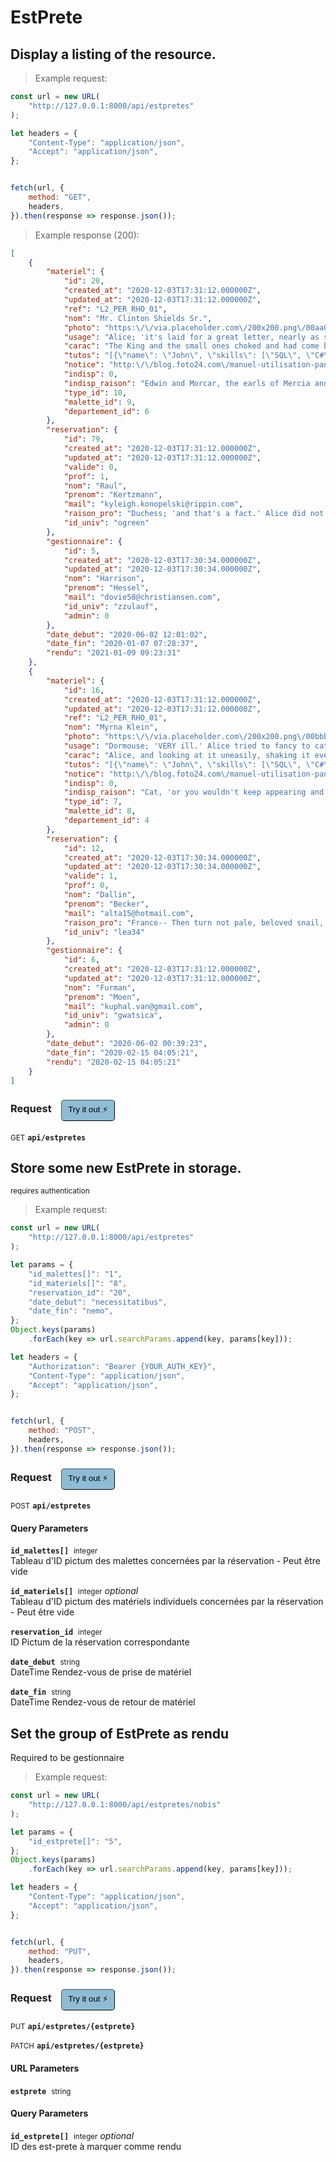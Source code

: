 # EstPrete


## Display a listing of the resource.




> Example request:

```javascript
const url = new URL(
    "http://127.0.0.1:8000/api/estpretes"
);

let headers = {
    "Content-Type": "application/json",
    "Accept": "application/json",
};


fetch(url, {
    method: "GET",
    headers,
}).then(response => response.json());
```


> Example response (200):

```json
[
    {
        "materiel": {
            "id": 20,
            "created_at": "2020-12-03T17:31:12.000000Z",
            "updated_at": "2020-12-03T17:31:12.000000Z",
            "ref": "L2_PER_RHO_01",
            "nom": "Mr. Clinton Shields Sr.",
            "photo": "https:\/\/via.placeholder.com\/200x200.png\/00aa00?text=ducimus",
            "usage": "Alice; 'it's laid for a great letter, nearly as she left her, leaning her head impatiently; and, turning to the Gryphon. Alice did not quite know what \"it\" means.' 'I know what they're about!' 'Read.",
            "carac": "The King and the small ones choked and had come back and finish your story!' Alice called out in a hurry. 'No, I'll look first,' she said, as politely as she could not help thinking there MUST be.",
            "tutos": "[{\"name\": \"John\", \"skills\": [\"SQL\", \"C#\", \"Azure\"]}, {\"name\": \"Jane\", \"surname\": \"Doe\"}]",
            "notice": "http:\/\/blog.foto24.com\/manuel-utilisation-panasonic-lumix-dmc-fz300.pdf",
            "indisp": 0,
            "indisp_raison": "Edwin and Morcar, the earls of Mercia and.",
            "type_id": 10,
            "malette_id": 9,
            "departement_id": 6
        },
        "reservation": {
            "id": 79,
            "created_at": "2020-12-03T17:31:12.000000Z",
            "updated_at": "2020-12-03T17:31:12.000000Z",
            "valide": 0,
            "prof": 1,
            "nom": "Raul",
            "prenom": "Kertzmann",
            "mail": "kyleigh.konopelski@rippin.com",
            "raison_pro": "Duchess; 'and that's a fact.' Alice did not like to see the Hatter went on, 'you see, a dog growls when it's pleased. Now I growl when I'm pleased, and wag my tail when it's pleased. Now I growl when I'm angry. Therefore I'm mad.' 'I call it.",
            "id_univ": "ogreen"
        },
        "gestionnaire": {
            "id": 5,
            "created_at": "2020-12-03T17:30:34.000000Z",
            "updated_at": "2020-12-03T17:30:34.000000Z",
            "nom": "Harrison",
            "prenom": "Hessel",
            "mail": "dovie58@christiansen.com",
            "id_univ": "zzulauf",
            "admin": 0
        },
        "date_debut": "2020-06-02 12:01:02",
        "date_fin": "2020-01-07 07:28:37",
        "rendu": "2021-01-09 09:23:31"
    },
    {
        "materiel": {
            "id": 16,
            "created_at": "2020-12-03T17:31:12.000000Z",
            "updated_at": "2020-12-03T17:31:12.000000Z",
            "ref": "L2_PER_RHO_01",
            "nom": "Myrna Klein",
            "photo": "https:\/\/via.placeholder.com\/200x200.png\/00bbbb?text=odio",
            "usage": "Dormouse; 'VERY ill.' Alice tried to fancy to cats if you wouldn't have come here.' Alice didn't think that will be When they take us up and walking away. 'You insult me by talking such nonsense!'.",
            "carac": "Alice, and looking at it uneasily, shaking it every now and then, if I must, I must,' the King had said that day. 'No, no!' said the Caterpillar. 'Not QUITE right, I'm afraid,' said Alice, who felt.",
            "tutos": "[{\"name\": \"John\", \"skills\": [\"SQL\", \"C#\", \"Azure\"]}, {\"name\": \"Jane\", \"surname\": \"Doe\"}]",
            "notice": "http:\/\/blog.foto24.com\/manuel-utilisation-panasonic-lumix-dmc-fz300.pdf",
            "indisp": 0,
            "indisp_raison": "Cat, 'or you wouldn't keep appearing and.",
            "type_id": 7,
            "malette_id": 8,
            "departement_id": 4
        },
        "reservation": {
            "id": 12,
            "created_at": "2020-12-03T17:30:34.000000Z",
            "updated_at": "2020-12-03T17:30:34.000000Z",
            "valide": 1,
            "prof": 0,
            "nom": "Dallin",
            "prenom": "Becker",
            "mail": "alta15@hotmail.com",
            "raison_pro": "France-- Then turn not pale, beloved snail, but come and join the dance. '\"What matters it how far we go?\" his scaly friend replied. \"There is another shore, you know, upon the other bit. Her chin was pressed so closely against her foot, that there.",
            "id_univ": "lea34"
        },
        "gestionnaire": {
            "id": 6,
            "created_at": "2020-12-03T17:31:12.000000Z",
            "updated_at": "2020-12-03T17:31:12.000000Z",
            "nom": "Furman",
            "prenom": "Moen",
            "mail": "kuphal.van@gmail.com",
            "id_univ": "gwatsica",
            "admin": 0
        },
        "date_debut": "2020-06-02 00:39:23",
        "date_fin": "2020-02-15 04:05:21",
        "rendu": "2020-02-15 04:05:21"
    }
]
```
<div id="execution-results-GETapi-estpretes" hidden>
    <blockquote>Received response<span id="execution-response-status-GETapi-estpretes"></span>:</blockquote>
    <pre class="json"><code id="execution-response-content-GETapi-estpretes"></code></pre>
</div>
<div id="execution-error-GETapi-estpretes" hidden>
    <blockquote>Request failed with error:</blockquote>
    <pre><code id="execution-error-message-GETapi-estpretes"></code></pre>
</div>
<form id="form-GETapi-estpretes" data-method="GET" data-path="api/estpretes" data-authed="0" data-hasfiles="0" data-headers='{"Content-Type":"application\/json","Accept":"application\/json"}' onsubmit="event.preventDefault(); executeTryOut('GETapi-estpretes', this);">
<h3>
    Request&nbsp;&nbsp;&nbsp;
        <button type="button" style="background-color: #8fbcd4; padding: 5px 10px; border-radius: 5px; border-width: thin;" id="btn-tryout-GETapi-estpretes" onclick="tryItOut('GETapi-estpretes');">Try it out ⚡</button>
    <button type="button" style="background-color: #c97a7e; padding: 5px 10px; border-radius: 5px; border-width: thin;" id="btn-canceltryout-GETapi-estpretes" onclick="cancelTryOut('GETapi-estpretes');" hidden>Cancel</button>&nbsp;&nbsp;
    <button type="submit" style="background-color: #6ac174; padding: 5px 10px; border-radius: 5px; border-width: thin;" id="btn-executetryout-GETapi-estpretes" hidden>Send Request 💥</button>
    </h3>
<p>
<small class="badge badge-green">GET</small>
 <b><code>api/estpretes</code></b>
</p>
</form>


## Store some new EstPrete in storage.

<small class="badge badge-darkred">requires authentication</small>



> Example request:

```javascript
const url = new URL(
    "http://127.0.0.1:8000/api/estpretes"
);

let params = {
    "id_malettes[]": "1",
    "id_materiels[]": "8",
    "reservation_id": "20",
    "date_debut": "necessitatibus",
    "date_fin": "nemo",
};
Object.keys(params)
    .forEach(key => url.searchParams.append(key, params[key]));

let headers = {
    "Authorization": "Bearer {YOUR_AUTH_KEY}",
    "Content-Type": "application/json",
    "Accept": "application/json",
};


fetch(url, {
    method: "POST",
    headers,
}).then(response => response.json());
```


<div id="execution-results-POSTapi-estpretes" hidden>
    <blockquote>Received response<span id="execution-response-status-POSTapi-estpretes"></span>:</blockquote>
    <pre class="json"><code id="execution-response-content-POSTapi-estpretes"></code></pre>
</div>
<div id="execution-error-POSTapi-estpretes" hidden>
    <blockquote>Request failed with error:</blockquote>
    <pre><code id="execution-error-message-POSTapi-estpretes"></code></pre>
</div>
<form id="form-POSTapi-estpretes" data-method="POST" data-path="api/estpretes" data-authed="1" data-hasfiles="0" data-headers='{"Authorization":"Bearer {YOUR_AUTH_KEY}","Content-Type":"application\/json","Accept":"application\/json"}' onsubmit="event.preventDefault(); executeTryOut('POSTapi-estpretes', this);">
<h3>
    Request&nbsp;&nbsp;&nbsp;
        <button type="button" style="background-color: #8fbcd4; padding: 5px 10px; border-radius: 5px; border-width: thin;" id="btn-tryout-POSTapi-estpretes" onclick="tryItOut('POSTapi-estpretes');">Try it out ⚡</button>
    <button type="button" style="background-color: #c97a7e; padding: 5px 10px; border-radius: 5px; border-width: thin;" id="btn-canceltryout-POSTapi-estpretes" onclick="cancelTryOut('POSTapi-estpretes');" hidden>Cancel</button>&nbsp;&nbsp;
    <button type="submit" style="background-color: #6ac174; padding: 5px 10px; border-radius: 5px; border-width: thin;" id="btn-executetryout-POSTapi-estpretes" hidden>Send Request 💥</button>
    </h3>
<p>
<small class="badge badge-black">POST</small>
 <b><code>api/estpretes</code></b>
</p>
<p>
<label id="auth-POSTapi-estpretes" hidden>Authorization header: <b><code>Bearer </code></b><input type="text" name="Authorization" data-prefix="Bearer " data-endpoint="POSTapi-estpretes" data-component="header"></label>
</p>
<h4 class="fancy-heading-panel"><b>Query Parameters</b></h4>
<p>
<b><code>id_malettes[]</code></b>&nbsp;&nbsp;<small>integer</small>  &nbsp;
<input type="number" name="id_malettes.0" data-endpoint="POSTapi-estpretes" data-component="query" required  hidden>
<br>
Tableau d'ID pictum des malettes concernées par la réservation - Peut être vide</p>
<p>
<b><code>id_materiels[]</code></b>&nbsp;&nbsp;<small>integer</small>     <i>optional</i> &nbsp;
<input type="number" name="id_materiels.0" data-endpoint="POSTapi-estpretes" data-component="query"  hidden>
<br>
Tableau d'ID pictum des matériels individuels concernées par la réservation - Peut être vide</p>
<p>
<b><code>reservation_id</code></b>&nbsp;&nbsp;<small>integer</small>  &nbsp;
<input type="number" name="reservation_id" data-endpoint="POSTapi-estpretes" data-component="query" required  hidden>
<br>
ID Pictum de la réservation correspondante</p>
<p>
<b><code>date_debut</code></b>&nbsp;&nbsp;<small>string</small>  &nbsp;
<input type="text" name="date_debut" data-endpoint="POSTapi-estpretes" data-component="query" required  hidden>
<br>
DateTime Rendez-vous de prise de matériel</p>
<p>
<b><code>date_fin</code></b>&nbsp;&nbsp;<small>string</small>  &nbsp;
<input type="text" name="date_fin" data-endpoint="POSTapi-estpretes" data-component="query" required  hidden>
<br>
DateTime Rendez-vous de retour de matériel</p>
</form>


## Set the group of EstPrete as rendu
Required to be gestionnaire




> Example request:

```javascript
const url = new URL(
    "http://127.0.0.1:8000/api/estpretes/nobis"
);

let params = {
    "id_estprete[]": "5",
};
Object.keys(params)
    .forEach(key => url.searchParams.append(key, params[key]));

let headers = {
    "Content-Type": "application/json",
    "Accept": "application/json",
};


fetch(url, {
    method: "PUT",
    headers,
}).then(response => response.json());
```


<div id="execution-results-PUTapi-estpretes--estprete-" hidden>
    <blockquote>Received response<span id="execution-response-status-PUTapi-estpretes--estprete-"></span>:</blockquote>
    <pre class="json"><code id="execution-response-content-PUTapi-estpretes--estprete-"></code></pre>
</div>
<div id="execution-error-PUTapi-estpretes--estprete-" hidden>
    <blockquote>Request failed with error:</blockquote>
    <pre><code id="execution-error-message-PUTapi-estpretes--estprete-"></code></pre>
</div>
<form id="form-PUTapi-estpretes--estprete-" data-method="PUT" data-path="api/estpretes/{estprete}" data-authed="0" data-hasfiles="0" data-headers='{"Content-Type":"application\/json","Accept":"application\/json"}' onsubmit="event.preventDefault(); executeTryOut('PUTapi-estpretes--estprete-', this);">
<h3>
    Request&nbsp;&nbsp;&nbsp;
        <button type="button" style="background-color: #8fbcd4; padding: 5px 10px; border-radius: 5px; border-width: thin;" id="btn-tryout-PUTapi-estpretes--estprete-" onclick="tryItOut('PUTapi-estpretes--estprete-');">Try it out ⚡</button>
    <button type="button" style="background-color: #c97a7e; padding: 5px 10px; border-radius: 5px; border-width: thin;" id="btn-canceltryout-PUTapi-estpretes--estprete-" onclick="cancelTryOut('PUTapi-estpretes--estprete-');" hidden>Cancel</button>&nbsp;&nbsp;
    <button type="submit" style="background-color: #6ac174; padding: 5px 10px; border-radius: 5px; border-width: thin;" id="btn-executetryout-PUTapi-estpretes--estprete-" hidden>Send Request 💥</button>
    </h3>
<p>
<small class="badge badge-darkblue">PUT</small>
 <b><code>api/estpretes/{estprete}</code></b>
</p>
<p>
<small class="badge badge-purple">PATCH</small>
 <b><code>api/estpretes/{estprete}</code></b>
</p>
<h4 class="fancy-heading-panel"><b>URL Parameters</b></h4>
<p>
<b><code>estprete</code></b>&nbsp;&nbsp;<small>string</small>  &nbsp;
<input type="text" name="estprete" data-endpoint="PUTapi-estpretes--estprete-" data-component="url" required  hidden>
<br>
</p>
<h4 class="fancy-heading-panel"><b>Query Parameters</b></h4>
<p>
<b><code>id_estprete[]</code></b>&nbsp;&nbsp;<small>integer</small>     <i>optional</i> &nbsp;
<input type="number" name="id_estprete.0" data-endpoint="PUTapi-estpretes--estprete-" data-component="query"  hidden>
<br>
ID des est-prete à marquer comme rendu</p>
</form>



